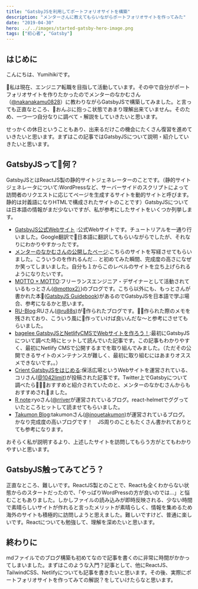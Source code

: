 ```yaml
---
title: "GatsbyJSを利用してポートフォリオサイトを構築"
description: "メンターさんに教えてもらいながらポートフォリオサイトを作ってみた"
date: "2019-04-30"
hero: ../../images/started-gatsby-hero-image.png
tags: ["初心者", "Gatsby"]
---
```


## はじめに
こんにちは、Yumihikiです。

私は現在、エンジニア転職を目指して活動しています。その中で自分がポートフォリオサイトを作りたかったのでメンターのなかむさん（[@nakanakamu0828](https://twitter.com/nakanakamu0828)）に教わりながらGatsbyJSで構築してみました。と言っても正直なところ、おんぶに抱っこ状態であまり理解出来ていません。そのため、一つ一つ自分なりに調べて・解説をしていきたいと思います。

せっかくの休日ということもあり、出来るだけこの機会にたくさん復習を進めていきたいと思います。まずはこの記事ではGatsbyJSについて説明・紹介していきたいと思います。

## GatsbyJSって何？
GatsbyJSとはReactJS製の静的サイトジェネレーターのことです。（静的サイトジェネレータについて:WordPressなど、サーバーサイドのスクリプトによって訪問者のリクエストに応じてページを生成するサイトを動的サイトと呼びます。静的は対義語になりHTMLで構成されたサイトのことです）GatsbyJSについては日本語の情報がまだ少ないですが、私が参考にしたサイトをいくつか列挙します。
- [GatsbyJS公式Webサイト](https://www.gatsbyjs.org/) :公式Webサイトです。チュートリアルを一通り行いました。Google翻訳で日本語に翻訳してもらいながらでしたが、それなりにわかりやすかったです。
- [メンターのなかむさんの公開したページ](https://gatsby-starter-portfolio.nakamu.life/post/started_gatsby/):こちらのサイトを写経させてもらいました。こういうのを作れるんだ… と初めてみた瞬間、完成度の高さになぜか笑ってしまいました。自分も１からこのレベルのサイトを立ち上げられるようになりたいです。
- [MOTTO × MOTTO](https://mottox2.com/):フリーランスエンジニア・デザイナーとして活動されているもっとさん([@mottox2）](https://twitter.com/mottox2))のブログです。こちら以外にも、もっとさんが書かれた本([GatsbyJS Guidebook](https://booth.pm/ja/items/1312387))があるのでGatsbyJSを日本語で学ぶ場合、参考になるかと思います。
- [RU-Blog](https://ru-blog.com):RUさん([@ru88s](https://twitter.com/ru88s))が作られたブログです。作られた際のメモを残されており、こういう風に作っていけば良いんだな〜と参考にさせてもらいました。
- [bagelee GatsbyJSとNetlifyCMSでWebサイトを作ろう！](GatsbyJSとNetlifyCMSでWebサイトを作ろう！):最初にGatsbyJSについて調べた時にヒットして読んでいた記事です。この記事もわかりやすく、最初にNetlify CMSで公開するまでを取り組んでみました。（ただその公開できるサイトのメンテナンスが難しく、最初に取り組むにはあまりオススメできないです。。）
- [Crient GatsbyJSをはじめる](https://crieit.net/posts/GatsbyJS):保活広場というWebサイトを運営されている、コリさん([@1042limit](https://twitter.com/1042limit))が投稿された記事です。Twitter上でGatsbyについて調べたらおすすめと紹介されていたのと、メンターのなかむさんからもおすすめされました。
- [R note](https://rnote.work/):ryoさん([@rriver](https://twitter.com/rriver/)が運営されているブログ。react-helmetでググっていたところヒットして読ませてもらいました。
- [Takumon Blog](https://takumon.com/):takumonさん([@inouetakumon](https://twitter.com/inouetakumon))が運営されているブログ。かなり完成度の高いブログです！　JS周りのこともたくさん書かれておりとても参考になります。

おそらく私が説明するより、上述したサイトを訪問してもらう方がとてもわかりやすいと思います。

## GatsbyJS触ってみてどう？
正直なところ、難しいです。ReactJS製とのことで、Reactも全くわからない状態からのスタートだったので、「やっぱりWordPressの方が良いのでは…」と悩むこともありました。しかしファイルの読み込みが即時反映される、少ない時間で素晴らしいサイトが作れると言ったメリットが素晴らしく、情報を集めるため海外のサイトも積極的に訪問しようと思えました。難しいですけど、普通に楽しいです。Reactについても勉強して、理解を深めたいと思います。

## 終わりに
mdファイルでのブログ構築も初めてなので記事を書くのに非常に時間がかかってしまいました。まずはこのような入門？記事として、他にReactJS、TailwindCSS、Netlifyについても記事を書きたいと思います。その後、実際にポートフォリオサイトを作ってみての解説？をしていけたらなと思います。